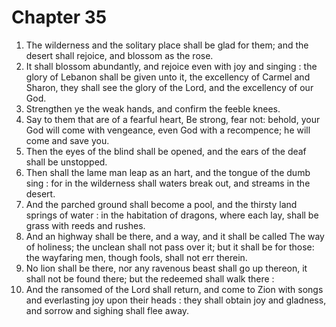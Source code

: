 # Chapter 35

1. The wilderness and the solitary place shall be glad for them; and the desert shall rejoice, and blossom as the rose.
2. It shall blossom abundantly, and rejoice even with joy and singing : the glory of Lebanon shall be given unto it, the excellency of Carmel and Sharon, they shall see the glory of the Lord, and the excellency of our God.
3. Strengthen ye the weak hands, and confirm the feeble knees.
4. Say to them that are of a fearful heart, Be strong, fear not: behold, your God will come with vengeance, even God with a recompence; he will come and save you.
5. Then the eyes of the blind shall be opened, and the ears of the deaf shall be unstopped.
6. Then shall the lame man leap as an hart, and the tongue of the dumb sing : for in the wilderness shall waters break out, and streams in the desert.
7. And the parched ground shall become a pool, and the thirsty land springs of water : in the habitation of dragons, where each lay, shall be grass with reeds and rushes.
8. And an highway shall be there, and a way, and it shall be called The way of holiness; the unclean shall not pass over it; but it shall be for those: the wayfaring men, though fools, shall not err therein.
9. No lion shall be there, nor any ravenous beast shall go up thereon, it shall not be found there; but the redeemed shall walk there :
10. And the ransomed of the Lord shall return, and come to Zion with songs and everlasting joy upon their heads : they shall obtain joy and gladness, and sorrow and sighing shall flee away.

